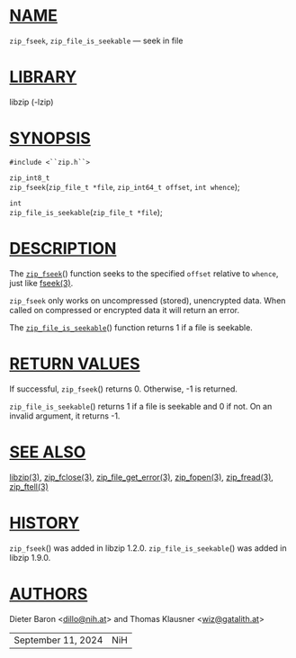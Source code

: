 # [NAME](#NAME)

`zip_fseek`, `zip_file_is_seekable` — seek in file

# [LIBRARY](#LIBRARY)

libzip (-lzip)

# [SYNOPSIS](#SYNOPSIS)

`#include <``zip.h``>`

`zip_int8_t`  
`zip_fseek`(`zip_file_t *file`, `zip_int64_t offset`, `int whence`);

`int`  
`zip_file_is_seekable`(`zip_file_t *file`);

# [DESCRIPTION](#DESCRIPTION)

The [`zip_fseek`](#zip_fseek)() function seeks to the specified `offset`
relative to `whence`, just like
[fseek(3)](http://pubs.opengroup.org/onlinepubs/9699919799/functions/fseek.md).

`zip_fseek` only works on uncompressed (stored), unencrypted data. When
called on compressed or encrypted data it will return an error.

The [`zip_file_is_seekable`](#zip_file_is_seekable)() function returns 1
if a file is seekable.

# [RETURN VALUES](#RETURN_VALUES)

If successful, `zip_fseek`() returns 0. Otherwise, -1 is returned.

`zip_file_is_seekable`() returns 1 if a file is seekable and 0 if not.
On an invalid argument, it returns -1.

# [SEE ALSO](#SEE_ALSO)

[libzip(3)](libzip.md), [zip_fclose(3)](zip_fclose.md),
[zip_file_get_error(3)](zip_file_get_error.md),
[zip_fopen(3)](zip_fopen.md), [zip_fread(3)](zip_fread.md),
[zip_ftell(3)](zip_ftell.md)

# [HISTORY](#HISTORY)

`zip_fseek`() was added in libzip 1.2.0. `zip_file_is_seekable`() was
added in libzip 1.9.0.

# [AUTHORS](#AUTHORS)

Dieter Baron \<[dillo@nih.at](mailto:dillo@nih.at)\> and Thomas Klausner
\<[wiz@gatalith.at](mailto:wiz@gatalith.at)\>

|                    |     |
|--------------------|-----|
| September 11, 2024 | NiH |
